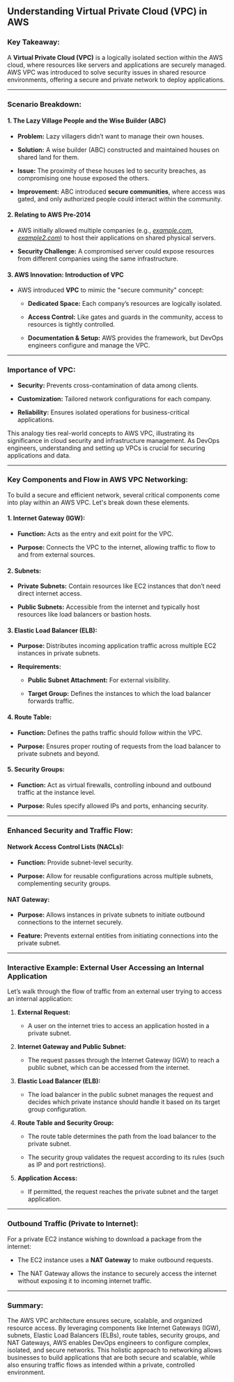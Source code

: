  ## Understanding Virtual Private Cloud (VPC) in AWS
### **Key Takeaway:**

A **Virtual Private Cloud (VPC)** is a logically isolated section within the AWS cloud, where resources like servers and applications are securely managed. AWS VPC was introduced to solve security issues in shared resource environments, offering a secure and private network to deploy applications.

----------

### **Scenario Breakdown:**

#### **1. The Lazy Village People and the Wise Builder (ABC)**

-   **Problem:** Lazy villagers didn’t want to manage their own houses.
    
-   **Solution:** A wise builder (ABC) constructed and maintained houses on shared land for them.
    
-   **Issue:** The proximity of these houses led to security breaches, as compromising one house exposed the others.
    
-   **Improvement:** ABC introduced **secure communities**, where access was gated, and only authorized people could interact within the community.
    

#### **2. Relating to AWS Pre-2014**

-   AWS initially allowed multiple companies (e.g., [_example.com_](http://example.com), [_example2.com_](http://example2.com)) to host their applications on shared physical servers.
    
-   **Security Challenge:** A compromised server could expose resources from different companies using the same infrastructure.
    

#### **3. AWS Innovation: Introduction of VPC**

-   AWS introduced **VPC** to mimic the "secure community" concept:
    
    -   **Dedicated Space:** Each company’s resources are logically isolated.
        
    -   **Access Control:** Like gates and guards in the community, access to resources is tightly controlled.
        
    -   **Documentation & Setup:** AWS provides the framework, but DevOps engineers configure and manage the VPC.
        

----------

### **Importance of VPC:**

-   **Security:** Prevents cross-contamination of data among clients.
    
-   **Customization:** Tailored network configurations for each company.
    
-   **Reliability:** Ensures isolated operations for business-critical applications.
    

This analogy ties real-world concepts to AWS VPC, illustrating its significance in cloud security and infrastructure management. As DevOps engineers, understanding and setting up VPCs is crucial for securing applications and data.

----------

### **Key Components and Flow in AWS VPC Networking:**

To build a secure and efficient network, several critical components come into play within an AWS VPC. Let's break down these elements.

#### **1. Internet Gateway (IGW):**

-   **Function:** Acts as the entry and exit point for the VPC.
    
-   **Purpose:** Connects the VPC to the internet, allowing traffic to flow to and from external sources.
    

#### **2. Subnets:**

-   **Private Subnets:** Contain resources like EC2 instances that don’t need direct internet access.
    
-   **Public Subnets:** Accessible from the internet and typically host resources like load balancers or bastion hosts.
    

#### **3. Elastic Load Balancer (ELB):**

-   **Purpose:** Distributes incoming application traffic across multiple EC2 instances in private subnets.
    
-   **Requirements:**
    
    -   **Public Subnet Attachment:** For external visibility.
        
    -   **Target Group:** Defines the instances to which the load balancer forwards traffic.
        

#### **4. Route Table:**

-   **Function:** Defines the paths traffic should follow within the VPC.
    
-   **Purpose:** Ensures proper routing of requests from the load balancer to private subnets and beyond.
    

#### **5. Security Groups:**

-   **Function:** Act as virtual firewalls, controlling inbound and outbound traffic at the instance level.
    
-   **Purpose:** Rules specify allowed IPs and ports, enhancing security.
    

----------

### **Enhanced Security and Traffic Flow:**

#### **Network Access Control Lists (NACLs):**

-   **Function:** Provide subnet-level security.
    
-   **Purpose:** Allow for reusable configurations across multiple subnets, complementing security groups.
    

#### **NAT Gateway:**

-   **Purpose:** Allows instances in private subnets to initiate outbound connections to the internet securely.
    
-   **Feature:** Prevents external entities from initiating connections into the private subnet.
    

----------

### **Interactive Example: External User Accessing an Internal Application**

Let’s walk through the flow of traffic from an external user trying to access an internal application:

1.  **External Request:**
    
    -   A user on the internet tries to access an application hosted in a private subnet.
        
2.  **Internet Gateway and Public Subnet:**
    
    -   The request passes through the Internet Gateway (IGW) to reach a public subnet, which can be accessed from the internet.
        
3.  **Elastic Load Balancer (ELB):**
    
    -   The load balancer in the public subnet manages the request and decides which private instance should handle it based on its target group configuration.
        
4.  **Route Table and Security Group:**
    
    -   The route table determines the path from the load balancer to the private subnet.
        
    -   The security group validates the request according to its rules (such as IP and port restrictions).
        
5.  **Application Access:**
    
    -   If permitted, the request reaches the private subnet and the target application.
        

----------

### **Outbound Traffic (Private to Internet):**

For a private EC2 instance wishing to download a package from the internet:

-   The EC2 instance uses a **NAT Gateway** to make outbound requests.
    
-   The NAT Gateway allows the instance to securely access the internet without exposing it to incoming internet traffic.
    

----------

### **Summary:**

The AWS VPC architecture ensures secure, scalable, and organized resource access. By leveraging components like Internet Gateways (IGW), subnets, Elastic Load Balancers (ELBs), route tables, security groups, and NAT Gateways, AWS enables DevOps engineers to configure complex, isolated, and secure networks. This holistic approach to networking allows businesses to build applications that are both secure and scalable, while also ensuring traffic flows as intended within a private, controlled environment.
